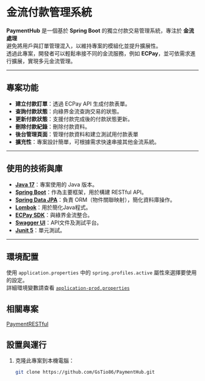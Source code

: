# 金流付款管理系統

**PaymentHub** 是一個基於 **Spring Boot** 的獨立付款交易管理系統，專注於 **金流處理**
<br>避免將用戶與訂單管理混入，以維持專案的模組化並提升擴展性。
<br>透過此專案，開發者可以輕鬆串接不同的金流服務，例如 **ECPay**，並可依需求進行擴展，實現多元金流管理。

---

## **專案功能**
- **建立付款訂單**：透過 ECPay API 生成付款表單。
- **查詢付款狀態**：向綠界金流查詢交易的狀態。
- **更新付款狀態**：支援付款完成後的付款狀態更新。
- **刪除付款紀錄**：刪除付款資料。
- **後台管理頁面**：管理付款資料和建立測試用付款表單
- **擴充性**：專案設計簡單，可根據需求快速串接其他金流系統。
---

## **使用的技術與庫**
- **[Java 17](https://www.oracle.com/java/technologies/javase/jdk17-archive-downloads.html)**：專案使用的 Java 版本。
- **[Spring Boot](https://spring.io/projects/spring-boot)**：作為主要框架，用於構建 RESTful API。
- **[Spring Data JPA](https://spring.io/projects/spring-data-jpa)**：負責 ORM（物件關聯映射），簡化資料庫操作。
- **[Lombok](https://projectlombok.org/)**：用於簡化Java程式。
- **[ECPay SDK](https://github.com/ECPay/ECPayAIO_Java)**：與綠界金流整合。
- **[Swagger UI](https://swagger.io/tools/swagger-ui/)**：API文件及測試平台。
- **[Junit 5](https://junit.org/junit5/)**：單元測試。
---

## 環境配置
使用 `application.properties` 中的 `spring.profiles.active` 屬性來選擇要使用的設定。
<br>詳細環境變數請查看 [`application-prod.properties`](https://github.com/GsTio86/PaymentHub/blob/master/src/main/resources/application-prod.properties)

## 相關專案
[PaymentRESTful](https://github.com/GsTio86/PaymentRESTful)

## 設置與運行
1. 克隆此專案到本機電腦：
   ```sh
   git clone https://github.com/GsTio86/PaymentHub.git
